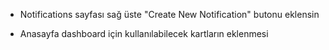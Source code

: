 * Notifications sayfası sağ üste "Create New Notification" butonu eklensin

* Anasayfa dashboard için kullanılabilecek kartların eklenmesi